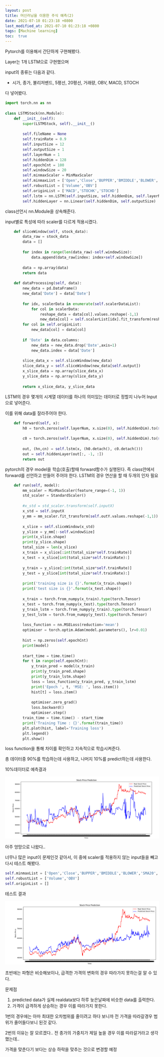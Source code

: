 ```yaml
---
layout: post
title: 머신러닝을 이용한 주식 예측(2)
date: 2021-07-10 01:23:18 +0800
last_modified_at: 2021-07-10 01:23:18 +0800
tags: [Machine learning]
toc:  true
---
```

Pytorch를 이용해서 간단하게 구현해봤다.

Layer는 1개 LSTM으로 구현했으며

input의 종류는 다음과 같다.

- 시가, 종가, 불리저밴드, 5평선, 20평선, 거래량, OBV,  MACD, STOCH

다 넣어봤다.



```python
import torch.nn as nn

class LSTMStock(nn.Module):
    def __init__(self):
        super(LSTMStock, self).__init__()

        self.fileName = None
        self.trainRate = 0.9
        self.inputSize = 12
        self.outputSize = 1
        self.layerNum = 1
        self.hiddenDim = 128
        self.epochCnt = 100
        self.windowSize = 20
        self.minmaxScaler = MinMaxScaler
        self.minmaxList = ['Open','Close','BUPPER','BMIDDLE','BLOWER','SMA20','SMA5']
        self.robustList = ['Volume','OBV']
        self.originList = ['MACD','STOCHK','STOCHD']
        self.lstm = nn.LSTM(self.inputSize, self.hiddenDim, self.layerNum, batch_first=True)
        self.hiddenLayer = nn.Linear(self.hiddenDim, self.outputSize)
```

class선언시 nn.Module을 상속해준다.

input별로 특성에 따라 scaler를 다르게 적용시켰다.

```python
    def sliceWindow(self, stock_data):
        data_raw = stock_data
        data = []

        for index in range(len(data_raw)-self.windowSize):
            data.append(data_raw[index: index+self.windowSize])

        data = np.array(data)
        return data
   
    def dataProcessing(self, data):
        new_data = pd.DataFrame()
        new_data['Date'] = data['Date']

        for idx, scalerData in enumerate(self.scalerDataList):
            for col in scalerData:
                reshape_data = data[col].values.reshape(-1,1)
                new_data[col] = self.scalerList[idx].fit_transform(reshape_data)
        for col in self.originList:
            new_data[col] = data[col]

        if 'Date' in data.columns:
            new_data = new_data.drop('Date',axis=1)
            new_data.index = data['Date']

        slice_data_x = self.sliceWindow(new_data)
        slice_data_y = self.sliceWindow(new_data[self.output])
        x_slice_data = np.array(slice_data_x)
        y_slice_data = np.array(slice_data_y)

        return x_slice_data, y_slice_data
```

LSTM의 경우 몇개의 시계열 데이터를 하나의 의미있는 데이터로 정할지 나누어 Input으로 넣어준다.

이를 위해 data를 잘라주어야 한다.





```python
    def forward(self, x):
        h0 = torch.zeros(self.layerNum, x.size(0), self.hiddenDim).to(self.device).requires_grad_()

        c0 = torch.zeros(self.layerNum, x.size(0), self.hiddenDim).to(self.device).requires_grad_()

        out, (hn,cn) = self.lstm(x, (h0.detach(), c0.detach()))
        out = self.hiddenLayer(out[:, -1, :])
        return out
```

pytorch의 경우 model을 학습(호출)할때 forward함수가 실행된다. 즉 class안에서 forward를 선언하고 만들어 주어야 한다.
LSTM의 경우 연산을 할 때 두개의 인자 필요





```python
    def run(self, model):
        mm_scaler = MinMaxScaler(feature_range=(-1, 1))
        std_scaler = StandardScaler()

        #x_std = std_scaler.transform(self.inputX)
        x_std = self.inputX
        y_mm = mm_scaler.fit_transform(self.outY.values.reshape(-1,1))

        x_slice = self.sliceWindow(x_std)
        y_slice = y_mm[:-self.windowSize]
        print(x_slice.shape)
        print(y_slice.shape)
        total_size = len(x_slice)
        x_train = x_slice[:int(total_size*self.trainRate)]
        x_test = x_slice[int(total_size*self.trainRate):]

        y_train = y_slice[:int(total_size*self.trainRate)]
        y_test = y_slice[int(total_size*self.trainRate):]

        print('training size is {}'.format(x_train.shape))
        print('test size is {}'.format(x_test.shape))

        x_train = torch.from_numpy(x_train).type(torch.Tensor)
        x_test = torch.from_numpy(x_test).type(torch.Tensor)
        y_train_lstm = torch.from_numpy(y_train).type(torch.Tensor)
        y_test_lstm = torch.from_numpy(y_test).type(torch.Tensor)

        loss_function = nn.MSELoss(reduction='mean')
        optimiser = torch.optim.Adam(model.parameters(), lr=0.01)

        hist = np.zeros(self.epochCnt)
        print(model)

        start_time = time.time()
        for t in range(self.epochCnt):
            y_train_pred = model(x_train)
            print(y_train_pred.shape)
            print(y_train_lstm.shape)
            loss = loss_function(y_train_pred, y_train_lstm)
            print('Epoch ', t, 'MSE: ', loss.item())
            hist[t] = loss.item()

            optimiser.zero_grad()
            loss.backward()
            optimiser.step()
        train_time = time.time() - start_time
        print('Training Time : {}'.format(train_time))
        plt.plot(hist, label='Training loss')
        plt.legend()
        plt.show()
```

loss function을 통해 차이를 확인하고 지속적으로 학습시켜준다.

총 데이터중 90%를 학습하는데 사용하고, 나머지 10%를 predict하는데 사용한다.



10%데이터로 예측결과

![](/uploads/ML/predict_graph.PNG)

아주 엉망으로 나왔다..





너무나 많은 input이 문제인것 같아서, 이 중에 scaler를 적용하지 않는 input들을 빼고 다시 테스트 해봤다.

```python
self.minmaxList = ['Open','Close','BUPPER','BMIDDLE','BLOWER','SMA20','SMA5']
self.robustList = ['Volume','OBV']
self.originList = []
```

테스트 결과

![](/uploads/ML/predict_graph2.PNG)

초반에는 파형은 비슷해보이나, 급격한 가격의 변화의 경우 따라가지 못하는걸 알 수 있다.



문제점

1.  predicted data가 실제 realdata보다 하루 늦은날짜에 비슷한 data를 출력한다. 
2.  가격이 급격하게 상승하는 경우 이를 따라가지 못한다.

1번의 경우에는 아마 최대한 오차범위를 줄이려고 하다 보니까 전 가격을 따라갈경우 범위가 줄어들다보니 된것 같다.

2번의 이유는 잘 모르겠다.. 전 종가의 가중치가 제일 높을 경우 이를 따라갈거라고 생각했는데..

가격을 맞춘다기 보다는 상승 하락을 맞추는 것으로 변경할 예정
